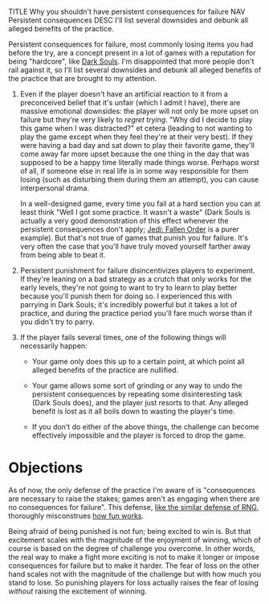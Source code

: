 TITLE Why you shouldn't have persistent consequences for failure
NAV Persistent consequences
DESC I'll list several downsides and debunk all alleged benefits of the practice.

Persistent consequences for failure, most commonly losing items you had before the try, are a concept present in a lot of games with a reputation for being "hardcore", like [Dark Souls](/reviews/dark_souls). I'm disappointed that more people don't rail against it, so I'll list several downsides and debunk all alleged benefits of the practice that are brought to my attention.

1. Even if the player doesn't have an artificial reaction to it from a preconceived belief that it's unfair (which I admit I have), there are massive emotional downsides: the player will not only be more upset on failure but they're very likely to *regret trying*. "Why did I decide to play this game when I was distracted?" et cetera (leading to not wanting to play the game except when they feel they're at their very best). If they were having a bad day and sat down to play their favorite game, they'll come away far more upset because the one thing in the day that was supposed to be a happy time literally made things worse. Perhaps worst of all, if someone else in real life is in some way responsible for them losing (such as disturbing them during them an attempt), you can cause interpersonal drama.

	In a well-designed game, every time you fail at a hard section you can at least think "Well I got some practice. It wasn't a waste" (Dark Souls is actually a very good demonstration of this effect whenever the persistent consequences don't apply; [Jedi: Fallen Order](/reviews/jedi_fallen_order) is a purer example). But that's not true of games that punish you for failure. It's very often the case that you'll have truly moved yourself farther away from being able to beat it.

2. Persistent punishment for failure disincentivizes players to experiment. If they're leaning on a bad strategy as a crutch that only works for the early levels, they're not going to want to try to learn to play better because you'll punish them for doing so. I experienced this with parrying in Dark Souls; it's incredibly powerful but it takes a lot of practice, and during the practice period you'll fare much worse than if you didn't try to parry.

3. If the player fails several times, one of the following things will necessarily happen:

	* Your game only does this up to a certain point, at which point all alleged benefits of the practice are nullified.

	* Your game allows some sort of grinding or any way to undo the persistent consequences by repeating some disinteresting task (Dark Souls does), and the player just resorts to that. Any alleged benefit is lost as it all boils down to wasting the player's time.

	* If you don't do either of the above things, the challenge can become effectively impossible and the player is forced to drop the game.

# Objections

As of now, the only defense of the practice I'm aware of is "consequences are necessary to raise the stakes; games aren't as engaging when there are no consequences for failure". This defense, [like the similar defense of RNG](rng#the-excitement-of-uncertainty), thoroughly misconstrues [how fun works](/protagonism/emotions).

Being afraid of being punished is not fun; being excited to win is. But that excitement scales with the magnitude of the enjoyment of winning, which of course is based on the degree of challenge you overcome. In other words, the real way to make a fight more exciting is not to make it longer or impose consequences for failure but to make it harder. The fear of loss on the other hand scales not with the magnitude of the challenge but with how much you stand to lose. So punishing players for loss actually raises the fear of losing *without* raising the excitement of winning.
